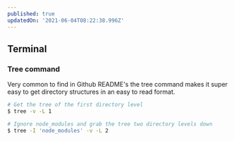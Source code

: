 ```yaml
---
published: true
updatedOn: '2021-06-04T08:22:38.996Z'
---
```


## Terminal

### Tree command

Very common to find in Github README's the tree command makes it super easy to get directory structures in an easy to read format.

```bash
# Get the tree of the first directory level
$ tree -v -L 1

# Ignore node_modules and grab the tree two directory levels down
$ tree -I 'node_modules' -v -L 2
```
